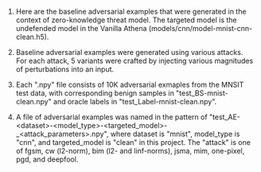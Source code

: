 1. Here are the baseline adversarial examples that were generated in the context of zero-knowledge threat model. The targeted model is the undefended model in the Vanilla Athena (models/cnn/model-mnist-cnn-clean.h5).

2. Baseline adversarial examples were generated using various attacks. For each attack, 5 variants were crafted by injecting various magnitudes of perturbations into an input.

3. Each ".npy" file consists of 10K adversarial exmaples from the MNSIT test data, with corresponding benign samples in "test_BS-mnist-clean.npy" and oracle labels in "test_Label-mnist-clean.npy".

4. A file of adversarial examples was named in the pattern of "test\_AE\-\<dataset\>\-\<model_type>\-<targeted_model>-<attack>_<attack_parameters>.npy", where dataset is "mnist", model_type is "cnn", and targeted_model is "clean" in this project. The "attack" is one of fgsm, cw (l2-norm), bim (l2- and linf-norms), jsma, mim, one-pixel, pgd, and deepfool.
